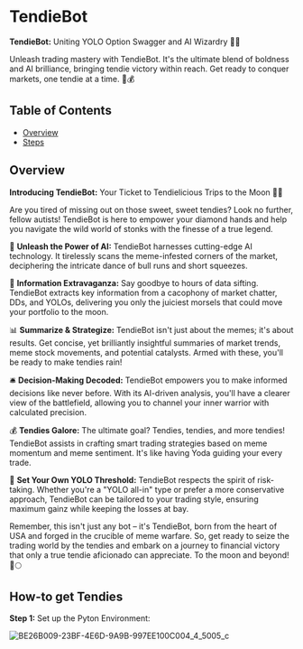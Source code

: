 # TendieBot

**TendieBot:** Uniting YOLO Option Swagger and AI Wizardry 🐔🚀

Unleash trading mastery with TendieBot. It's the ultimate blend of boldness and AI brilliance, bringing tendie victory within reach. Get ready to conquer markets, one tendie at a time. 🚀💰

## Table of Contents 

- [Overview](#Overview)
- [Steps](#Steps)


## Overview

**Introducing TendieBot:** Your Ticket to Tendielicious Trips to the Moon 🚀🐔

Are you tired of missing out on those sweet, sweet tendies? Look no further, fellow autists! TendieBot is here to empower your diamond hands and help you navigate the wild world of stonks with the finesse of a true legend.

🤖 **Unleash the Power of AI:** TendieBot harnesses cutting-edge AI technology. It tirelessly scans the meme-infested corners of the market, deciphering the intricate dance of bull runs and short squeezes.

💼 **Information Extravaganza:** Say goodbye to hours of data sifting. TendieBot extracts key information from a cacophony of market chatter, DDs, and YOLOs, delivering you only the juiciest morsels that could move your portfolio to the moon.

📊 **Summarize & Strategize:** TendieBot isn't just about the memes; it's about results. Get concise, yet brilliantly insightful summaries of market trends, meme stock movements, and potential catalysts. Armed with these, you'll be ready to make tendies rain!

🛎️ **Decision-Making Decoded:** TendieBot empowers you to make informed decisions like never before. With its AI-driven analysis, you'll have a clearer view of the battlefield, allowing you to channel your inner warrior with calculated precision.

💰 **Tendies Galore:** The ultimate goal? Tendies, tendies, and more tendies! TendieBot assists in crafting smart trading strategies based on meme momentum and meme sentiment. It's like having Yoda guiding your every trade.

🚀 **Set Your Own YOLO Threshold:** TendieBot respects the spirit of risk-taking. Whether you're a "YOLO all-in" type or prefer a more conservative approach, TendieBot can be tailored to your trading style, ensuring maximum gainz while keeping the losses at bay.

Remember, this isn't just any bot – it's TendieBot, born from the heart of USA and forged in the crucible of meme warfare. So, get ready to seize the trading world by the tendies and embark on a journey to financial victory that only a true tendie aficionado can appreciate. To the moon and beyond! 🚀🌕


## How-to get Tendies

**Step 1:**
Set up the Pyton Environment:

![BE26B009-23BF-4E6D-9A9B-997EE100C004_4_5005_c](https://github.com/GitGuruStu/StonkYoloer/assets/142630226/2d51860c-c072-4884-8c3d-c774a46c70b2)





